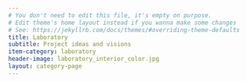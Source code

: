 ```yaml
---
# You don't need to edit this file, it's empty on purpose.
# Edit theme's home layout instead if you wanna make some changes
# See: https://jekyllrb.com/docs/themes/#overriding-theme-defaults
title: Laboratory
subtitle: Project ideas and visions
item-category: laboratory
header-image: laboratory_interior_color.jpg
layout: category-page
---
```

